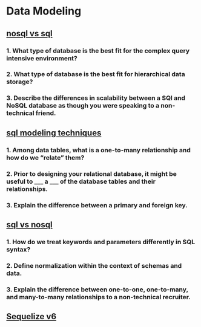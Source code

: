 # Data Modeling

## [nosql vs sql](https://www.thegeekstuff.com/2014/01/sql-vs-nosql-db/?utm_source=tuicool)

### 1. What type of database is the best fit for the complex query intensive environment?

### 2. What type of database is the best fit for hierarchical data storage?

### 3. Describe the differences in scalability between a SQl and NoSQL database as though you were speaking to a non-technical friend.

## [sql modeling techniques](https://www.essentialsql.com/get-ready-to-learn-sql-7-simplified-data-modeling/)

### 1. Among data tables, what is a one-to-many relationship and how do we “relate” them?

### 2. Prior to designing your relational database, it might be useful to ___ a ___ of the database tables and their relationships.

### 3. Explain the difference between a primary and foreign key.

## [sql vs nosql](https://www.youtube.com/watch?v=ZS_kXvOeQ5Y)

### 1. How do we treat keywords and parameters differently in SQL syntax?

### 2. Define normalization within the context of schemas and data.

### 3. Explain the difference between one-to-one, one-to-many, and many-to-many relationships to a non-technical recruiter.

## [Sequelize v6](https://sequelize.org/docs/v6/)
